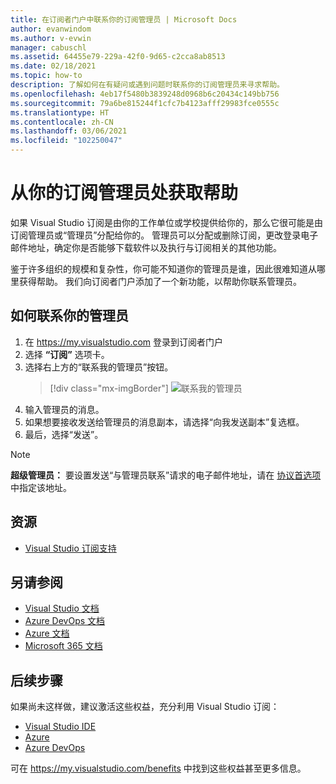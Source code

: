 ```yaml
---
title: 在订阅者门户中联系你的订阅管理员 | Microsoft Docs
author: evanwindom
ms.author: v-evwin
manager: cabuschl
ms.assetid: 64455e79-229a-42f0-9d65-c2cca8ab8513
ms.date: 02/18/2021
ms.topic: how-to
description: 了解如何在有疑问或遇到问题时联系你的订阅管理员来寻求帮助。
ms.openlocfilehash: 4eb17f5480b3839248d0968b6c20434c149bb756
ms.sourcegitcommit: 79a6be815244f1cfc7b4123afff29983fce0555c
ms.translationtype: HT
ms.contentlocale: zh-CN
ms.lasthandoff: 03/06/2021
ms.locfileid: "102250047"
---
```

# <a name="get-assistance-from-your-subscriptions-admin"></a>从你的订阅管理员处获取帮助
如果 Visual Studio 订阅是由你的工作单位或学校提供给你的，那么它很可能是由订阅管理员或“管理员”分配给你的。  管理员可以分配或删除订阅，更改登录电子邮件地址，确定你是否能够下载软件以及执行与订阅相关的其他功能。

鉴于许多组织的规模和复杂性，你可能不知道你的管理员是谁，因此很难知道从哪里获得帮助。  我们向订阅者门户添加了一个新功能，以帮助你联系管理员。   

## <a name="how-to-contact-your-admin"></a>如何联系你的管理员
1. 在 <https://my.visualstudio.com> 登录到订阅者门户
2. 选择 **“订阅”** 选项卡。 
3. 选择右上方的“联系我的管理员”按钮。 
   > [!div class="mx-imgBorder"]
   > ![联系我的管理员](_img/contact-my-admin/contact-my-admin-button.png "选择“联系我的管理员”按钮，输入消息，然后选择“发送”。")
4. 输入管理员的消息。
5. 如果想要接收发送给管理员的消息副本，请选择“向我发送副本”复选框。 
6. 最后，选择“发送”。

> [!NOTE]
> **超级管理员：** 要设置发送“与管理员联系”请求的电子邮件地址，请在 [协议首选项](admin-prefs.md#contact-email-address)中指定该地址。

## <a name="resources"></a>资源
- [Visual Studio 订阅支持](https://my.visualstudio.com/gethelp)

## <a name="see-also"></a>另请参阅
- [Visual Studio 文档](/visualstudio/)
- [Azure DevOps 文档](/azure/devops/)
- [Azure 文档](/azure/)
- [Microsoft 365 文档](/microsoft-365/)

## <a name="next-steps"></a>后续步骤
如果尚未这样做，建议激活这些权益，充分利用 Visual Studio 订阅：
- [Visual Studio IDE](vs-ide-benefit.md)
- [Azure](vs-azure.md)
- [Azure DevOps](vs-azure-devops.md)

可在 https://my.visualstudio.com/benefits 中找到这些权益甚至更多信息。